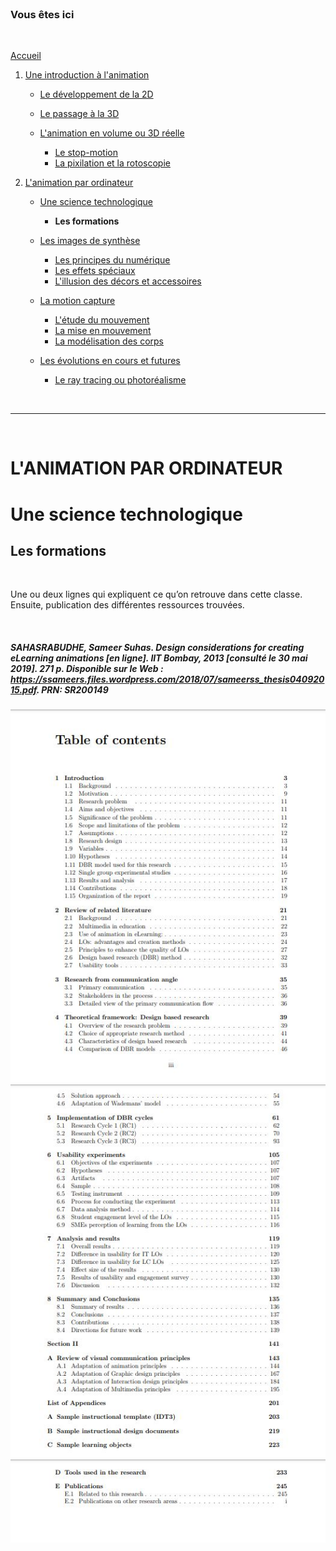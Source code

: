 <br/>

### Vous êtes ici

<br/>

[Accueil](index.md)

1. [Une introduction à l'animation](histoire.md)

    - [Le développement de la 2D](2d.md)
    - [Le passage à la 3D](3d.md)
    - [L'animation en volume ou 3D réelle](envolume.md)
    
        * [Le stop-motion](stopmotion.md)
        * [La pixilation et la rotoscopie](pixilation.md)

2. [L'animation par ordinateur](parordinateur.md)

    - [Une science technologique]()
    
        * **Les formations**
    
    - [Les images de synthèse]()
    
        * [Les principes du numérique](numerique.md)
        * [Les effets spéciaux]()
        * [L'illusion des décors et accessoires](decor.md)
        
    - [La motion capture]()
    
        * [L'étude du mouvement]()
        * [La mise en mouvement]()
        * [La modélisation des corps]()

    - [Les évolutions en cours et futures](evolution.md)
    
        * [Le ray tracing ou photoréalisme]()
        
<br/>

--------------------------------------------------------

<br/>

# L'ANIMATION PAR ORDINATEUR
# Une science technologique
## Les formations

<br/>

Une ou deux lignes qui expliquent ce qu’on retrouve dans cette classe. Ensuite, publication des différentes ressources trouvées.

<br/>

##### SAHASRABUDHE, Sameer Suhas. _Design considerations for creating eLearning animations_ [en ligne]. IIT Bombay, 2013 [consulté le 30 mai 2019]. 271 p. Disponible sur le Web : <https://ssameers.files.wordpress.com/2018/07/sameerss_thesis04092015.pdf>. PRN: SR200149

!["Design considerations for creating eLearning animations" by Sameer Suhas Sahasrabudhe](images/elearninganimationI.JPG "Design considerations for creating eLearning animations - Table of contents")
!["Design considerations for creating eLearning animations" by Sameer Suhas Sahasrabudhe](images/elearninganimationII.JPG "Design considerations for creating eLearning animations - Table of contents")
!["Design considerations for creating eLearning animations" by Sameer Suhas Sahasrabudhe](images/elearninganimationIII.JPG "Design considerations for creating eLearning animations - Table of contents")

<br/>
